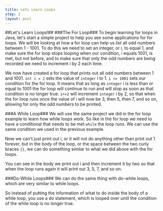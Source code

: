 ```yaml
---
title: Lets Learn Loops
step: 2
layout: post
---
```


##Let's Learn Loops!##
###The For Loop###
To begin learning for loops in Java, let's start a simple project to help you see some applications for for loops.
We will be looking at how a for loop can help us list all odd numbers between 1 - 1001. To do this we need to set an
integer, or i, to equal 1, and make sure the for loop stops looping when our condition, i equals 1001, is met, but not 
before, and to make sure that only the odd numbers are being recorded we need to increment i by 2 each time.

<script src="https://gist.github.com/MrMepper/831a897d58b1753f982f.js"></script>

We now have created a for loop that prints out all odd numbers between 1 and 1001. `int i = 1` sets the value of `integer`
i to 1. `i <= 1001` sets our condition for the for loop. It means that as long as `integer` i is less than or equal to
1001 the for loop will continue to run and will stop as soon as that condition is no longer true. `i+=2` will increment
`integer` i by 2, so that when the for loop runs once the value of i will now be 3, then 5, then 7, and so on, allowing 
for only the odd numbers to be printed.

###A While Loop###
We will use the same project we did in the for loop example to learn how while loops work. So like in the for loop we 
need to have a conditional that needs to be met `while` the loop runs. We can use the same condition we used in the
previous example.

<script src="https://gist.github.com/MrMepper/c845ff946e0e2882b02e.js"></script>

Now we can't just print out i, or it will not do anything other than print out 1 forever, but in the body of the loop,
or the space between the two curly braces `{}`, we can do something similar to what we did above with the for loops.

<script src="https://gist.github.com/MrMepper/126c8a313cd77460232b.js"></script>

You can see in the body we print out i and then increment it by two so that when the loop runs again it will print out
3, 5, 7, and so on. 

###Do-While Loops###
We can do the same thing with do-while loops, which are very similar to while loops.

<script src="https://gist.github.com/MrMepper/4115a1e6fcee1738d210.js"></script>

So instead of putting the information of what to do inside the body of a while loop, you use a do statement, which is 
looped over until the condition of the while loop is no longer true.
